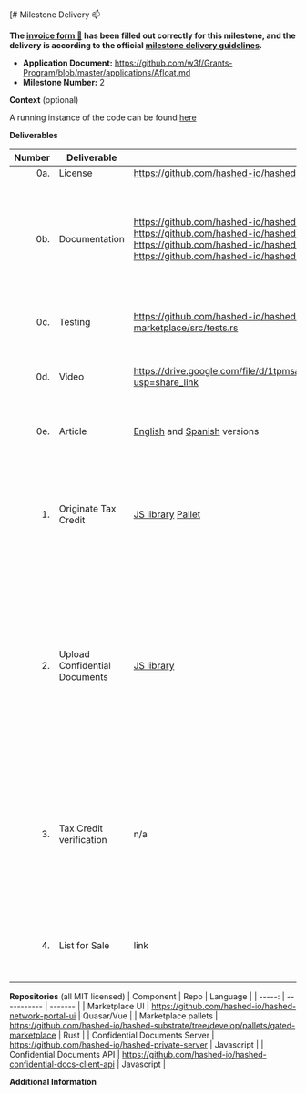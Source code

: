 [# Milestone Delivery :mailbox:

**The [invoice form :pencil:](https://docs.google.com/forms/d/e/1FAIpQLSfmNYaoCgrxyhzgoKQ0ynQvnNRoTmgApz9NrMp-hd8mhIiO0A/viewform) has been filled out correctly for this milestone, and the delivery is according to the official [milestone delivery guidelines](https://github.com/w3f/Grants-Program/blob/master/docs/milestone-deliverables-guidelines.md).**  

* **Application Document:** https://github.com/w3f/Grants-Program/blob/master/applications/Afloat.md
* **Milestone Number:** 2

**Context** (optional)

A running instance of the code can be found [here](https://portal-dev.hashed.systems)

**Deliverables**

| Number | Deliverable | Link | Notes |
| -----: | ----------- | ------------- | ------------------- |
| 0a. | License | https://github.com/hashed-io/hashed-substrate/blob/main/LICENSE | MIT |
| 0b. | Documentation | https://github.com/hashed-io/hashed-marketplaces-ui <br> https://github.com/hashed-io/hashed-substrate<br>  https://github.com/hashed-io/hashed-private-server <br> https://github.com/hashed-io/hashed-private-client-api | The code has inline documentation and each repository has a detailed README with build, run, and test instructions. |
| 0c. | Testing | https://github.com/hashed-io/hashed-substrate/blob/main/pallets/gated-marketplace/src/tests.rs | The test is built directly into the Rust project |
| 0d. | Video | https://drive.google.com/file/d/1tpmsaml4RmKbPb2PB5D0_32y_NcVDSZ7/view?usp=share_link | 14 minute video demonstrating the deliverables |
| 0e. | Article | [English](https://docs.google.com/document/d/1bDswb619nkdL0xt41GEJEtyLcCOc3LO-M-dB2RdDr9s/edit?usp=sharing) and [Spanish](https://docs.google.com/document/d/1DNHgONQrZfpG4f0f79n6pS9h9jUQQDW52OlWCw1TiJA/edit?usp=sharing) versions | Afloat's and general use case of gated Marketplaces |
| 1. | Originate Tax Credit | [JS library](https://github.com/hashed-io/afloat-client-api/blob/master/src/model/polkadot-pallets/afloatApi.js#L34) [Pallet](https://github.com/hashed-io/hashed-substrate/blob/develop/pallets/fruniques/src/lib.rs#L177) | This video provides a demonstration and explainer for how new tax credit NFTs are being originated: [Youtube Video](https://youtu.be/dpFk2d0UXYc) | 
| 2. | Upload Confidential Documents | [JS library](https://github.com/hashed-io/hashed-confidential-docs-client-api/blob/015b59837eb8c0117fecb0c6323053d605a6f5fd/src/model/OwnedData.js#L57) | This feature allows for NFT originators to upload encrypted files attached to tax credits. The files will be accessible only by the user and the application administrator. This is also explained in the [video](https://youtu.be/dpFk2d0UXYc) | 
| 3. | Tax Credit verification | n/a | This functionality actually does not go into the pallet, but rather the client because it requires access to confidential data not accessible in the pallet.  |
| 4. | List for Sale | link | Ability for Tax Credit (NFT) owners to assign a price and list it for sale.| 

**Repositories** 
(all MIT licensed)
| Component | Repo | Language |
| -----: | ----------- | ------- |
| Marketplace UI | https://github.com/hashed-io/hashed-network-portal-ui | Quasar/Vue |
| Marketplace pallets | https://github.com/hashed-io/hashed-substrate/tree/develop/pallets/gated-marketplace | Rust |
| Confidential Documents Server | https://github.com/hashed-io/hashed-private-server | Javascript |
| Confidential Documents API | https://github.com/hashed-io/hashed-confidential-docs-client-api | Javascript |



**Additional Information**


